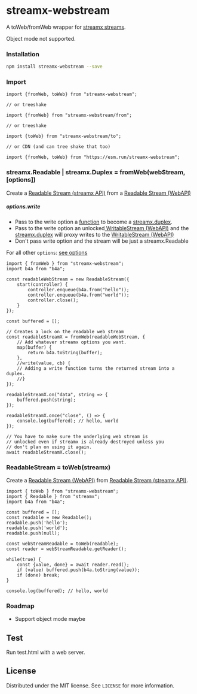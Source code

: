 # streamx-webstream

A toWeb/fromWeb wrapper for [streamx streams](https://github.com/mafintosh/streamx#readme).

Object mode not supported.

### Installation

```sh
npm install streamx-webstream --save
```

### Import
```ecmascript 6
import {fromWeb, toWeb} from "streamx-webstream";

// or treeshake

import {fromWeb} from "streamx-webstream/from";

// or treeshake

import {toWeb} from "streamx-webstream/to";

// or CDN (and can tree shake that too) 

import {fromWeb, toWeb} from "https://esm.run/streamx-webstream";
```


### streamx.Readable | streamx.Duplex = fromWeb(webStream, [options])

Create a [Readable Stream (streamx API)](https://www.npmjs.com/package/streamx#readable-stream) from a
[Readable Stream (WebAPI)](https://developer.mozilla.org/en-US/docs/Web/API/ReadableStream)

##### options.write

- Pass to the write option a [function](https://github.com/mafintosh/streamx/tree/master?tab=readme-ov-file#ws_writedata-callback) to become a [streamx.duplex](https://github.com/mafintosh/streamx/tree/master?tab=readme-ov-file#duplex-stream).
- Pass to the write option an unlocked[ WritableStream (WebAPI)](https://developer.mozilla.org/en-US/docs/Web/API/WritableStream) and the [streamx.duplex](https://github.com/mafintosh/streamx/tree/master?tab=readme-ov-file#duplex-stream) will proxy writes to the [WritableStream (WebAPI)](https://developer.mozilla.org/en-US/docs/Web/API/WritableStream) 
- Don't pass write option and the stream will be just a streamx.Readable

For all other `options`: [see options](https://github.com/mafintosh/streamx/tree/master?tab=readme-ov-file#readable-stream)

```ecmascript 6
import { fromWeb } from "streamx-webstream";
import b4a from "b4a";

const readableWebStream = new ReadableStream({
    start(controller) {
        controller.enqueue(b4a.from("hello"));
        controller.enqueue(b4a.from("world"));
        controller.close();
    }
});

const buffered = [];

// Creates a lock on the readable web stream
const readableStreamX = fromWeb(readableWebStream, {
    // Add whatever streamx options you want.
    map(buffer) {
        return b4a.toString(buffer);
    },
    //write(value, cb) {
    // Adding a write function turns the returned stream into a duplex. 
    //}
});

readableStreamX.on("data", string => {
    buffered.push(string);
});

readableStreamX.once("close", () => {
    console.log(buffered); // hello, world 
});

// You have to make sure the underlying web stream is 
// unlocked even if streamx is already destroyed unless you 
// don't plan on using it again.
await readableStreamX.close(); 
```

### ReadableStream = toWeb(streamx)

Create a [Readable Stream (WebAPI)](https://developer.mozilla.org/en-US/docs/Web/API/ReadableStream) from [Readable Stream (streamx API)](https://www.npmjs.com/package/streamx#readable-stream).
```ecmascript 6
import { toWeb } from "streamx-webstream";
import { Readable } from "streamx";
import b4a from "b4a";

const buffered = [];
const readable = new Readable();
readable.push('hello');
readable.push('world');
readable.push(null);

const webStreamReadable = toWeb(readable);
const reader = webStreamReadable.getReader();

while(true) {
    const {value, done} = await reader.read();
    if (value) buffered.push(b4a.toString(value));
    if (done) break;
}

console.log(buffered); // hello, world
```

### Roadmap

- Support object mode maybe

## Test

Run test.html with a web server.

## License

Distributed under the MIT license. See ``LICENSE`` for more information.
